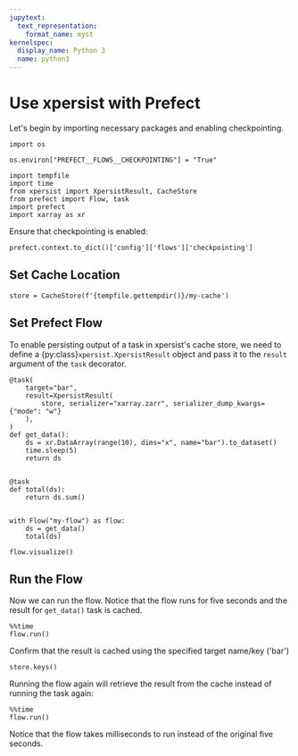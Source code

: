```yaml
---
jupytext:
  text_representation:
    format_name: myst
kernelspec:
  display_name: Python 3
  name: python3
---
```


# Use xpersist with Prefect

Let's begin by importing necessary packages and enabling checkpointing.

```{code-cell} ipython3
import os

os.environ["PREFECT__FLOWS__CHECKPOINTING"] = "True"

import tempfile
import time
from xpersist import XpersistResult, CacheStore
from prefect import Flow, task
import prefect
import xarray as xr
```

Ensure that checkpointing is enabled:

```{code-cell} ipython3
prefect.context.to_dict()['config']['flows']['checkpointing']
```

## Set Cache Location

```{code-cell} ipython3
store = CacheStore(f'{tempfile.gettempdir()}/my-cache')
```

## Set Prefect Flow

To enable persisting output of a task in xpersist's cache store, we need to define a {py:class}`xpersist.XpersistResult` object and pass it to the `result` argument of the `task` decorator.

```{code-cell} ipython3
@task(
    target="bar",
    result=XpersistResult(
        store, serializer="xarray.zarr", serializer_dump_kwargs={"mode": "w"}
    ),
)
def get_data():
    ds = xr.DataArray(range(10), dims="x", name="bar").to_dataset()
    time.sleep(5)
    return ds


@task
def total(ds):
    return ds.sum()


with Flow("my-flow") as flow:
    ds = get_data()
    total(ds)

```

```{code-cell} ipython3
flow.visualize()
```

## Run the Flow

Now we can run the flow. Notice that the flow runs for five seconds and the result for `get_data()` task is cached.

```{code-cell} ipython3
%%time
flow.run()
```

Confirm that the result is cached using the specified target name/key ('bar')

```{code-cell} ipython3
store.keys()
```

Running the flow again will retrieve the result from the cache instead of running the task again:

```{code-cell} ipython3
%%time
flow.run()
```

Notice that the flow takes milliseconds to run instead of the original five seconds.
